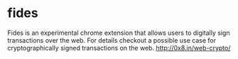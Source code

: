 # fides
Fides is an experimental chrome extension that allows users to digitally sign transactions over the web. For details checkout a possible use case for cryptographically signed transactions on the web. http://0x8.in/web-crypto/
